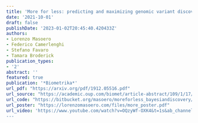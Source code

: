 ```yaml
---
title: 'More for less: predicting and maximizing genomic variant discovery via Bayesian nonparametrics'
date: '2021-10-01'
draft: false
publishDate: '2023-01-02T20:45:40.420433Z'
authors:
- Lorenzo Masoero
- Federico Camerlenghi
- Stefano Favaro
- Tamara Broderick
publication_types:
- '2'
abstract: ''
featured: true
publication: '*Biometrika*'
url_pdf: "https://arxiv.org/pdf/1912.05516.pdf"
url_source: "https://academic.oup.com/biomet/article-abstract/109/1/17/6146908"
url_code: "https://bitbucket.org/masoero/moreforless_bayesiandiscovery/src/master/"
url_poster: "https://lorenzomasoero.com/files/more_poster.pdf"
url_video: 'https://www.youtube.com/watch?v=OQzyWf-OXK4&t=1s&ab_channel=TamaraBroderick"
---
```


